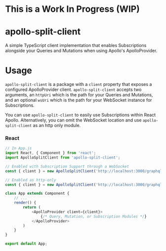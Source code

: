 # This is a Work In Progress (WIP)

# apollo-split-client

A simple TypeScript client implementation that enables Subscriptions alongside your Queries and Mutations when using Apollo's ApolloProvider.

# Usage

`apollo-split-client` is a package with a `client` property that exposes a configured ApolloProvider client. `apollo-split-client` accepts two arguments, an `httpUri` which is the path for your Queries and Mutations, and an optional `wsUri` which is the path for your WebSocket instance for Subscriptions.

You can use `apollo-split-client` to easily use Subscriptions within React Apollo. Alternatively, you can omit the WebSocket location and use `apollo-split-client` as an http only module.

### React

```javascript
// In App.js
import React, { Component } from 'react';
import ApolloSplitClient from 'apollo-split-client';

// Enabled with Subscription Support through a WebSocket
const { client } = new ApolloSplitClient('http://localhost:3000/graphql', 'ws://http://localhost:3000');

// Enabled as http-only
const { client } = new ApolloSplitClient('http://localhost:3000/graphql');

class App extends Component {
    // ...
    render() {
        return (
            <ApolloProvider client={client}>
                {/* Query, Mutation, or Subscription Modules */}
            </ApolloProvider>
        )
    }
}

export default App;
```


